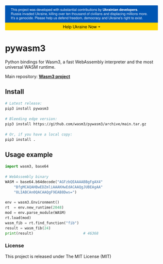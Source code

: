 [![SWUbanner](https://raw.githubusercontent.com/vshymanskyy/StandWithUkraine/main/banner-direct.svg)](https://github.com/vshymanskyy/StandWithUkraine/blob/main/docs/README.md)

# pywasm3

Python bindings for Wasm3, a fast WebAssembly interpreter and the most universal WASM runtime.

Main repository: [**Wasm3 project**](https://github.com/wasm3/wasm3)

## Install

```sh
# Latest release:
pip3 install pywasm3

# Bleeding edge version:
pip3 install https://github.com/wasm3/pywasm3/archive/main.tar.gz

# Or, if you have a local copy:
pip3 install .
```

## Usage example

```py
import wasm3, base64

# WebAssembly binary
WASM = base64.b64decode("AGFzbQEAAAABBgFgAX4"
    "BfgMCAQAHBwEDZmliAAAKHwEdACAAQgJUBEAgAA"
    "8LIABCAn0QACAAQgF9EAB8Dws=")

env = wasm3.Environment()
rt  = env.new_runtime(2048)
mod = env.parse_module(WASM)
rt.load(mod)
wasm_fib = rt.find_function("fib")
result = wasm_fib(24)
print(result)                       # 46368
```

### License
This project is released under The MIT License (MIT)
